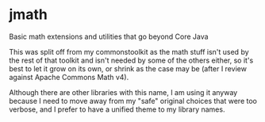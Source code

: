 # jmath

Basic math extensions and utilities that go beyond Core Java

This was split off from my commonstoolkit as the math stuff isn't used by the rest of that toolkit and isn't needed by some of the others either, so it's best to let it grow on its own, or shrink as the case may be (after I review against Apache Commons Math v4).

Although there are other libraries with this name, I am using it anyway because I need to move away from my "safe" original choices that were too verbose, and I prefer to have a unified theme to my library names.
